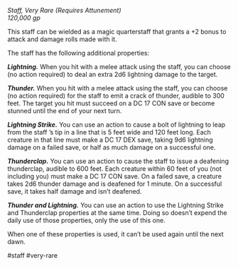 *Staff, Very Rare (Requires Attunement)*  
*120,000 gp*

This staff can be wielded as a magic quarterstaff that grants a +2 bonus to attack and damage rolls made with it.

The staff has the following additional properties:

***Lightning.*** When you hit with a melee attack using the staff, you can choose (no action required) to deal an extra 2d6 lightning damage to the target.

***Thunder.*** When you hit with a melee attack using the staff, you can choose (no action required) for the staff to emit a crack of thunder, audible to 300 feet. The target you hit must succeed on a DC 17 CON save or become stunned until the end of your next turn.

***Lightning Strike.*** You can use an action to cause a bolt of lightning to leap from the staff ’s tip in a line that is 5 feet wide and 120 feet long. Each creature in that line must make a DC 17 DEX save, taking 9d6 lightning damage on a failed save, or half as much damage on a successful one.

***Thunderclap.*** You can use an action to cause the staff to issue a deafening thunderclap, audible to 600 feet. Each creature within 60 feet of you (not including you) must make a DC 17 CON save. On a failed save, a creature takes 2d6 thunder damage and is deafened for 1 minute. On a successful save, it takes half damage and isn’t deafened.

***Thunder and Lightning.*** You can use an action to use the Lightning Strike and Thunderclap properties at the same time. Doing so doesn’t expend the daily use of those properties, only the use of this one.

When one of these properties is used, it can’t be used again until the next dawn.

#staff #very-rare
